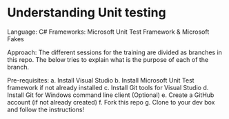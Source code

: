 # Understanding Unit testing 
Language: C#
Frameworks: Microsoft Unit Test Framework & Microsoft Fakes

Approach: The different sessions for the training are divided as branches in this repo. The below tries to explain what is the purpose of each of the branch.

Pre-requisites:
a. Install Visual Studio 
b. Install Microsoft Unit Test framework if not already installed
c. Install Git tools for Visual Studio
d. Install Git for Windows command line client (Optional)
e. Create a GitHub account (if not already created)
f. Fork this repo
g. Clone to your dev box and follow the instructions!



